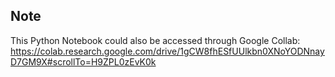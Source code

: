 ## Note 

This Python Notebook could also be accessed through Google Collab: https://colab.research.google.com/drive/1gCW8fhESfUUlkbn0XNoYODNnayD7GM9X#scrollTo=H9ZPL0zEvK0k
